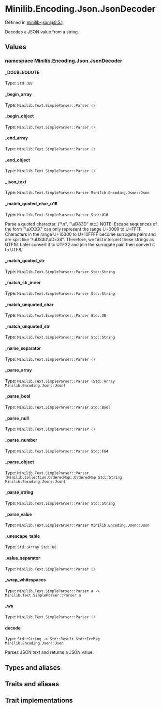 # Minilib.Encoding.Json.JsonDecoder

Defined in minilib-json@0.5.1

Decodes a JSON value from a string.

## Values

### namespace Minilib.Encoding.Json.JsonDecoder

#### _DOUBLEQUOTE

Type: `Std::U8`

#### _begin_array

Type: `Minilib.Text.SimpleParser::Parser ()`

#### _begin_object

Type: `Minilib.Text.SimpleParser::Parser ()`

#### _end_array

Type: `Minilib.Text.SimpleParser::Parser ()`

#### _end_object

Type: `Minilib.Text.SimpleParser::Parser ()`

#### _json_text

Type: `Minilib.Text.SimpleParser::Parser Minilib.Encoding.Json::Json`

#### _match_quoted_char_u16

Type: `Minilib.Text.SimpleParser::Parser Std::U16`

Parse a quoted character. ("\n", "\uD83D" etc.)
NOTE: Escape sequences of the form "\uXXXX" can only represent
the range U+0000 to U+FFFF. Characters in the range U+10000 to U+10FFFF
become surrogate pairs and are split like "\uD83D\uDE38".
Therefore, we first interpret these strings as UTF16. Later convert it
to UTF32 and join the surrogate pair, then convert it to UTF8.

#### _match_quoted_str

Type: `Minilib.Text.SimpleParser::Parser Std::String`

#### _match_str_inner

Type: `Minilib.Text.SimpleParser::Parser Std::String`

#### _match_unquoted_char

Type: `Minilib.Text.SimpleParser::Parser Std::U8`

#### _match_unquoted_str

Type: `Minilib.Text.SimpleParser::Parser Std::String`

#### _name_separator

Type: `Minilib.Text.SimpleParser::Parser ()`

#### _parse_array

Type: `Minilib.Text.SimpleParser::Parser (Std::Array Minilib.Encoding.Json::Json)`

#### _parse_bool

Type: `Minilib.Text.SimpleParser::Parser Std::Bool`

#### _parse_null

Type: `Minilib.Text.SimpleParser::Parser ()`

#### _parse_number

Type: `Minilib.Text.SimpleParser::Parser Std::F64`

#### _parse_object

Type: `Minilib.Text.SimpleParser::Parser (Minilib.Collection.OrderedMap::OrderedMap Std::String Minilib.Encoding.Json::Json)`

#### _parse_string

Type: `Minilib.Text.SimpleParser::Parser Std::String`

#### _parse_value

Type: `Minilib.Text.SimpleParser::Parser Minilib.Encoding.Json::Json`

#### _unescape_table

Type: `Std::Array Std::U8`

#### _value_separator

Type: `Minilib.Text.SimpleParser::Parser ()`

#### _wrap_whitespaces

Type: `Minilib.Text.SimpleParser::Parser a -> Minilib.Text.SimpleParser::Parser a`

#### _ws

Type: `Minilib.Text.SimpleParser::Parser ()`

#### decode

Type: `Std::String -> Std::Result Std::ErrMsg Minilib.Encoding.Json::Json`

Parses JSON text and returns a JSON value.

## Types and aliases

## Traits and aliases

## Trait implementations